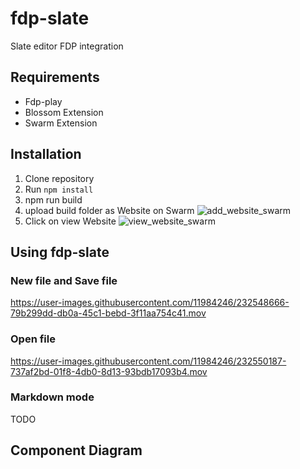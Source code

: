# fdp-slate

Slate editor FDP integration

## Requirements

-   Fdp-play
-   Blossom Extension
-   Swarm Extension

## Installation

1. Clone repository
2. Run `npm install`
3. npm run build
4. upload build folder as Website on Swarm
   ![add_website_swarm](https://user-images.githubusercontent.com/11984246/232548763-c8d9f9ef-8b3b-4abe-bcda-f47e5281ab55.png)
5. Click on view Website
   ![view_website_swarm](https://user-images.githubusercontent.com/11984246/232548858-019a8c29-ad0c-4327-a3f6-2f2842c367b9.png)

## Using fdp-slate

### New file and Save file
https://user-images.githubusercontent.com/11984246/232548666-79b299dd-db0a-45c1-bebd-3f11aa754c41.mov

### Open file
https://user-images.githubusercontent.com/11984246/232550187-737af2bd-01f8-4db0-8d13-93bdb17093b4.mov

### Markdown mode

TODO

## Component Diagram
